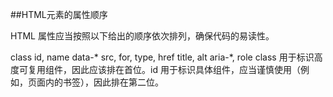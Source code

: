 ##HTML元素的属性顺序

HTML 属性应当按照以下给出的顺序依次排列，确保代码的易读性。

class
id, name
data-*
src, for, type, href
title, alt
aria-*, role
class 用于标识高度可复用组件，因此应该排在首位。id 用于标识具体组件，应当谨慎使用（例如，页面内的书签），因此排在第二位。